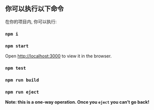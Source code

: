 ## 你可以执行以下命令

在你的项目内, 你可以执行:

### `npm i`

### `npm start`

Open [http://localhost:3000](http://localhost:3000) to view it in the browser.

### `npm test`

### `npm run build`

### `npm run eject`

**Note: this is a one-way operation. Once you `eject`  you can’t go back!**

